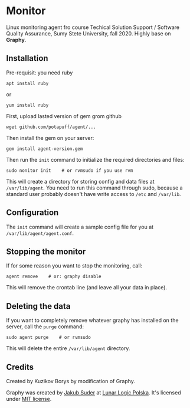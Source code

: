 # Monitor

Linux monitoring agent fro course Techical Solution Support / Software Quality Assurance, Sumy Stete University, fall 2020.
Highly base on **Graphy**.


## Installation
Pre-requisit: you need ruby

    apt install ruby
   
or

    yum install ruby   

First, upload lasted version of gem grom github

    wget github.com/potapuff/agent/...
 
Then install the gem on your server:

    gem install agent-version.gem

Then run the `init` command to initialize the required directories and files:

    sudo nonitor init    # or rvmsudo if you use rvm

This will create a directory for storing config and data files at `/var/lib/agent`.
You need to run this command through sudo, because a standard user probably doesn't have
write access to `/etc` and `/var/lib`.


## Configuration

The `init` command will create a sample config file for you at `/var/lib/agent/agent.conf`.

## Stopping the monitor

If for some reason you want to stop the monitoring, call:

    agent remove    # or: graphy disable

This will remove the crontab line (and leave all your data in place).

## Deleting the data

If you want to completely remove whatever graphy has installed on the server, call the `purge` command:

    sudo agent purge    # or rvmsudo

This will delete the entire `/var/lib/agent` directory.

## Credits
Created by Kuzikov Borys by modification of Graphy.

Graphy was created by [Jakub Suder](http://psionides.eu) at [Lunar Logic Polska](http://lunarlogicpolska.com). It's
licensed under [MIT license](https://github.com/psionides/graphy/blob/master/MIT-LICENSE.txt).

